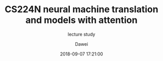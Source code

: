 ---
layout:     post
title:      "CS224N neural machine translation and models with attention"
subtitle:   "lecture study"
date:       2018-09-07 17:21:00
author:     "Dawei"
header-img: img/chatbot.jpg
tags:
    - 技术随想
---